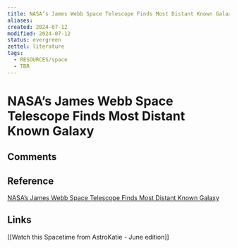 ```yaml
---
title: NASA’s James Webb Space Telescope Finds Most Distant Known Galaxy
aliases: 
created: 2024-07-12
modified: 2024-07-12
status: evergreen
zettel: literature
tags:
  - RESOURCES/space
  - TBR
---
```

# NASA’s James Webb Space Telescope Finds Most Distant Known Galaxy
## Comments

## Reference
[NASA’s James Webb Space Telescope Finds Most Distant Known Galaxy](https://webbtelescope.org/contents/early-highlights/nasas-james-webb-space-telescope-finds-most-distant-known-galaxy)
## Links
[[Watch this Spacetime from AstroKatie - June edition]] 